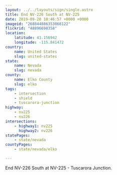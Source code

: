 ```yaml
---
layout: ../../layouts/sign/single.astro
title: End NV-226 South at NV-225
date: 2019-09-28 10:46:57 +0000 +0000
imageid: "268844086353068122"
flickrid: "48896698358"
location:
    latitude: 41.156942
    longitude: -115.841472
country:
    name: United States
    slug: united-states
state:
    name: Nevada
    slug: nevada
county:
    name: Elko County
    slug: elko
tags:
    - intersection
    - shield
    - tuscarora-junction
highway:
    - nv225
    - nv226
intersections:
    - highway1: nv225
      highway2: nv226
statePages:
    - state/nevada
countyPages:
    - state/nevada/elko

---
```

End NV-226 South at NV-225 - Tuscarora Junction.